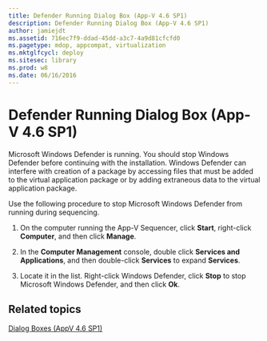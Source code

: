 ```yaml
---
title: Defender Running Dialog Box (App-V 4.6 SP1)
description: Defender Running Dialog Box (App-V 4.6 SP1)
author: jamiejdt
ms.assetid: 716ec7f9-ddad-45dd-a3c7-4a9d81cfcfd0
ms.pagetype: mdop, appcompat, virtualization
ms.mktglfcycl: deploy
ms.sitesec: library
ms.prod: w8
ms.date: 06/16/2016
---
```



# Defender Running Dialog Box (App-V 4.6 SP1)


Microsoft Windows Defender is running. You should stop Windows Defender before continuing with the installation. Windows Defender can interfere with creation of a package by accessing files that must be added to the virtual application package or by adding extraneous data to the virtual application package.

Use the following procedure to stop Microsoft Windows Defender from running during sequencing.

1.  On the computer running the App-V Sequencer, click **Start**, right-click **Computer**, and then click **Manage**.

2.  In the **Computer Management** console, double click **Services and Applications**, and then double-click **Services** to expand **Services**.

3.  Locate it in the list. Right-click Windows Defender, click **Stop** to stop Microsoft Windows Defender, and then click **Ok**.

## Related topics


[Dialog Boxes (AppV 4.6 SP1)](dialog-boxes--appv-46-sp1-.md)

 

 





